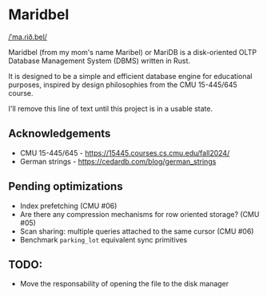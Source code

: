 # Maridbel

[/ˈma.ɾið.bel/](https://ipa-reader.com/?text=%2F%CB%88ma.%C9%BEi%C3%B0.bel%2F)

Maridbel (from my mom's name Maribel) or MariDB is a disk-oriented OLTP Database
Management System (DBMS) written in Rust.

It is designed to be a simple and efficient database engine for educational
purposes, inspired by design philosophies from the CMU 15-445/645 course.

I'll remove this line of text until this project is in a usable state.

## Acknowledgements

- CMU 15-445/645 - <https://15445.courses.cs.cmu.edu/fall2024/>
- German strings - <https://cedardb.com/blog/german_strings>

## Pending optimizations

- Index prefetching (CMU #06)
- Are there any compression mechanisms for row oriented storage? (CMU #05)
- Scan sharing: multiple queries attached to the same cursor (CMU #06)
- Benchmark `parking_lot` equivalent sync primitives

## TODO:

- Move the responsability of opening the file to the disk manager
